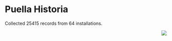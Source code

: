 # Puella Historia

Collected 25415 records from 64 installations.

<p align="right"><img src="https://xn--80aalyho.xn--p1ai/magireco/NAgitan/img/kagome.png" /></p>
